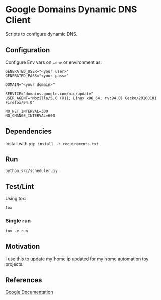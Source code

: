 # Google Domains Dynamic DNS Client 

Scripts to configure dynamic DNS.

## Configuration

Configure Env vars on `.env` or environment as:

```shell
GENERATED_USER="<your user>"
GENERATED_PASS="<your pass>"

DOMAIN="<your domain>"

SERVICE="domains.google.com/nic/update"
USER_AGENT="Mozilla/5.0 (X11; Linux x86_64; rv:94.0) Gecko/20100101 Firefox/94.0"

NO_NET_INTERVAL=300
NO_CHANGE_INTERVAL=600
```

## Dependencies

Install with `pip install -r requirements.txt`

## Run

```shell
python src/scheduler.py
```

## Test/Lint

Using tox:
```shell
tox 
```

### Single run

```shell
tox -e run
```

## Motivation

I use this to update my home ip updated for my home automation toy projects.

## References

[Google Documentation](https://support.google.com/domains/answer/6147083?hl=en#zippy=%2Cset-up-a-client-program-on-your-gateway-host-or-server%2Cuse-the-api-to-update-your-dynamic-dns-record)